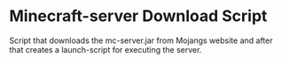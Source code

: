 # Minecraft-server Download Script

Script that downloads the mc-server.jar from Mojangs website
and after that creates a launch-script for executing the server.
